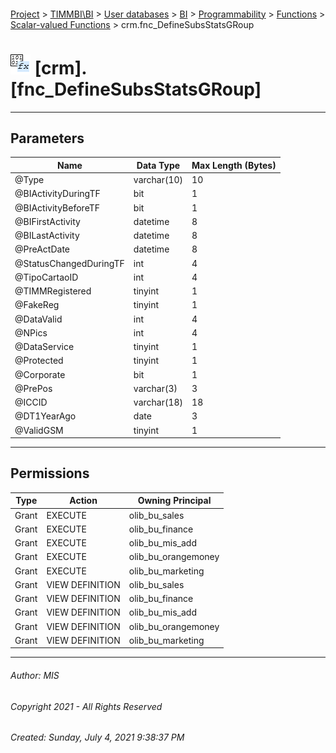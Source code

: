 #### 

[Project](../../../../../../index.md) > [TIMMBI\\BI](../../../../../index.md) > [User databases](../../../../index.md) > [BI](../../../index.md) > [Programmability](../../index.md) > [Functions](../index.md) > [Scalar-valued Functions](Scalar-valued_Functions.md) > crm.fnc_DefineSubsStatsGRoup

# ![Scalar-valued Functions](../../../../../../Images/Function_Scalar32.png) [crm].[fnc_DefineSubsStatsGRoup]

---

## <a name="#parameters"></a>Parameters

| Name | Data Type | Max Length (Bytes) |
|---|---|---|
| @Type | varchar(10) | 10 |
| @BIActivityDuringTF | bit | 1 |
| @BIActivityBeforeTF | bit | 1 |
| @BIFirstActivity | datetime | 8 |
| @BILastActivity | datetime | 8 |
| @PreActDate | datetime | 8 |
| @StatusChangedDuringTF | int | 4 |
| @TipoCartaoID | int | 4 |
| @TIMMRegistered | tinyint | 1 |
| @FakeReg | tinyint | 1 |
| @DataValid | int | 4 |
| @NPics | int | 4 |
| @DataService | tinyint | 1 |
| @Protected | tinyint | 1 |
| @Corporate | bit | 1 |
| @PrePos | varchar(3) | 3 |
| @ICCID | varchar(18) | 18 |
| @DT1YearAgo | date | 3 |
| @ValidGSM | tinyint | 1 |


---

## <a name="#permissions"></a>Permissions

| Type | Action | Owning Principal |
|---|---|---|
| Grant | EXECUTE | olib_bu_sales |
| Grant | EXECUTE | olib_bu_finance |
| Grant | EXECUTE | olib_bu_mis_add |
| Grant | EXECUTE | olib_bu_orangemoney |
| Grant | EXECUTE | olib_bu_marketing |
| Grant | VIEW DEFINITION | olib_bu_sales |
| Grant | VIEW DEFINITION | olib_bu_finance |
| Grant | VIEW DEFINITION | olib_bu_mis_add |
| Grant | VIEW DEFINITION | olib_bu_orangemoney |
| Grant | VIEW DEFINITION | olib_bu_marketing |


---

###### Author:  MIS

###### Copyright 2021 - All Rights Reserved

###### Created: Sunday, July 4, 2021 9:38:37 PM

